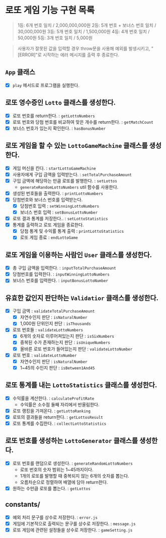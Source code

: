 # 로또 게임 기능 구현 목록

> 1등: 6개 번호 일치 / 2,000,000,000원
> 2등: 5개 번호 + 보너스 번호 일치 / 30,000,000원
> 3등: 5개 번호 일치 / 1,500,000원
> 4등: 4개 번호 일치 / 50,000원
> 5등: 3개 번호 일치 / 5,000원

> 사용자가 잘못된 값을 입력할 경우 throw문을 사용해 예외를 발생시키고, "[ERROR]"로 시작하는 에러 메시지를 출력 후 종료한다.

## `App` 클래스

- [x] `play` 메서드로 프로그램을 실행한다.

## 로또 영수증인 `Lotto` 클래스를 생성한다.

- [x] 로또 번호를 return한다. : `getLottoNumbers`
- [x] 로또 번호와 당첨 번호를 비교하여 맞은 개수를 return한다. : `getMatchCount`
- [x] 보너스 번호가 있는지 확인한다. : `hasBonusNumber`

## 로또 게임을 할 수 있는  `LottoGameMachine` 클래스를 생성한다.

- [x] 게임 머신을 킨다. : `startLottoGameMachine`
- [x] 사용자에게 구입 금액을 입력받는다. : `setTotalPurchaseAmount`
- [x] 구입 금액에 해당하는 만큼 로또를 발행한다. : `setLottos`
  - `generateRandomLottoNumbers` util 함수를 사용한다.
- [x] 생성된 번호들을 출력한다. : `printLottoNumbers`
- [x] 당첨번호와 보너스 번호를 입력받는다.
  - [x] 당첨번호 입력 : `setWinningLottoNumbers`
  - [x] 보너스 번호 입력 : `setBonusLottoNumber`
- [x] 로또 결과 통계를 저장한다.. : `setLottoStatistics`
- [x] 통계를 출력하고 로또 게임을 종료한다.
  - [x] 당첨 통계 및 수익률 통계 출력 : `printLottoStatistics`
  - [x] 로또 게임 종료 : `endLottoGame`

## 로또 게임을 이용하는 사람인 `User` 클래스를 생성한다.

- [x] 총 구입 금액을 입력한다. : `inputTotalPurchaseAmount`
- [x] 당첨번호를 입력한다. : `inputWinningLottoNumbers`
- [x] 보너스 번호를 입력한다. : `inputBonusLottoNumber`

## 유효한 값인지 판단하는 `Validatior` 클래스를 생성한다.

- [x] 구입 금액 : `validateTotalPurchaseAmount`
  - [x] 자연수인지 판단 : `isNaturalNumber`
  - [x] 1,000원 단위인지 판단 : `isThousands`
- [x] 로또 번호들 : `validateLottoNumbers`
  - [x] 6개의 숫자로 이루어져있는지 판단 : `isSixNumbers`
  - [x] 중복된 수가 존재하는지 판단 : `isUniqueNumbers`
  - [x] 올바른 로또 번호가 들어있는지 판단 : `validateLottoNumber`
- [x] 로또 번호 : `validateLottoNumber`
  - [x] 자연수인지 판단 : `isNaturalNumber`
  - [x] 1~45의 수인지 판단 : `isBetween1And45`

## 로또 통계를 내는 `LottoStatistics` 클래스를 생성한다.

- [x] 수익률을 계산한다. : `calculateProfitRate`
  - 수익률은 소수점 둘째 자리에서 반올림한다.
- [x] 로또 랭킹을 가져온다. : `getLottoRanking`
- [x] 로또의 결과들을 return한다. : `getLottosResult`
- [x] 로또 통계를 수집한다. : `collectLottoStatistics`

## 로또 번호를 생성하는 `LottoGenerator` 클래스를 생성한다.

- [x] 로또 번호를 랜덤으로 생성한다. : `generateRandomLottoNumbers`
  - 로또 번호의 숫자 범위는 1~45까지이다.
  - 1개의 로또를 발행할 때 중복되지 않는 6개의 숫자를 뽑는다.
  - 오름차순으로 정렬하여 배열에 담아 return한다.
- [x] 원하는 수만큼 로또를 뽑는다. : `getLottos`

## constants/

- [x] 예외 처리 문구를 상수로 저장한다. : `error.js`
- [x] 게임에 기본적으로 출력되는 문구를 상수로 저장한다. : `message.js`
- [x] 로또 게임에 관련된 설정들을 상수로 저장한다. : `gameSetting.js`
